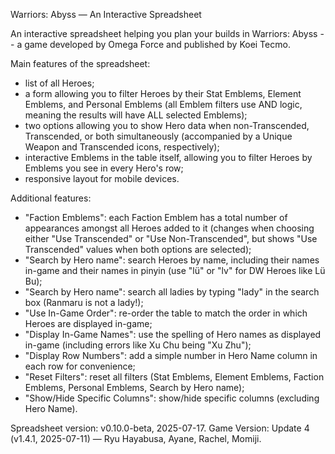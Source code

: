  Warriors: Abyss — An Interactive Spreadsheet

 An interactive spreadsheet helping you plan your builds in Warriors: Abyss -- a game developed by Omega Force and published by Koei Tecmo.
 
 Main features of the spreadsheet:
   - list of all Heroes;
   - a form allowing you to filter Heroes by their Stat Emblems, Element Emblems, and Personal Emblems (all Emblem filters use AND logic, meaning the results will have ALL selected Emblems);
   - two options allowing you to show Hero data when non-Transcended, Transcended, or both simultaneously (accompanied by a Unique Weapon and Transcended icons, respectively);
   - interactive Emblems in the table itself, allowing you to filter Heroes by Emblems you see in every Hero's row;
   - responsive layout for mobile devices.

 Additional features:
   - "Faction Emblems": each Faction Emblem has a total number of appearances amongst all Heroes added to it (changes when choosing either "Use Transcended" or "Use Non-Transcended", but shows "Use Transcended" values when both options are selected);
   - "Search by Hero name": search Heroes by name, including their names in-game and their names in pinyin (use "lü" or "lv" for DW Heroes like Lü Bu);
   - "Search by Hero name": search all ladies by typing "lady" in the search box (Ranmaru is not a lady!);
   - "Use In-Game Order": re-order the table to match the order in which Heroes are displayed in-game;
   - "Display In-Game Names": use the spelling of Hero names as displayed in-game (including errors like Xu Chu being "Xu Zhu");
   - "Display Row Numbers": add a simple number in Hero Name column in each row for convenience;
   - "Reset Filters": reset all filters (Stat Emblems, Element Emblems, Faction Emblems, Personal Emblems, Search by Hero name);
   - "Show/Hide Specific Columns": show/hide specific columns (excluding Hero Name).

 Spreadsheet version: v0.10.0-beta, 2025-07-17.
 Game Version: Update 4 (v1.4.1, 2025-07-11) — Ryu Hayabusa, Ayane, Rachel, Momiji. 
